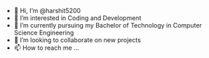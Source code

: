 - 👋 Hi, I’m @harshit5200
- 👀 I’m interested in Coding and Development
- 🌱 I’m currently pursuing my Bachelor of Technology in Computer Science Engineering
- 💞️ I’m looking to collaborate on new projects
- 📫 How to reach me ...

<!---
harshit5200/harshit5200 is a ✨ special ✨ repository because its `README.md` (this file) appears on your GitHub profile.
You can click the Preview link to take a look at your changes.
--->
